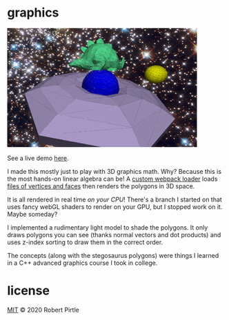 # graphics

![look at that dinosaur!](screenshot.png)

See a live demo [here](https://robert.pirtle.xyz/graphics-demo/).

I made this mostly just to play with 3D graphics math. Why? Because this is the most hands-on linear algebra can be! A [custom webpack loader](polyLoader.js) loads [files of vertices and faces](src/data) then renders the polygons in 3D space.

It is all rendered in real time _on your CPU_! There's a branch I started on that uses fancy webGL shaders to render on your GPU, but I stopped work on it. Maybe someday?

I implemented a rudimentary light model to shade the polygons. It only draws polygons you can see (thanks normal vectors and dot products) and uses z-index sorting to draw them in the correct order.

The concepts (along with the stegosaurus polygons) were things I learned in a C++ advanced graphics course I took in college.

# license

[MIT](https://choosealicense.com/licenses/mit/) © 2020 Robert Pirtle
